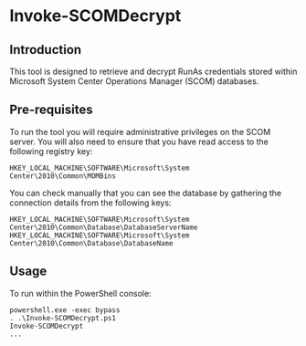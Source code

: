 # Invoke-SCOMDecrypt

## Introduction ##

This tool is designed to retrieve and decrypt RunAs credentials stored within Microsoft System Center Operations Manager (SCOM) databases.

## Pre-requisites ##

To run the tool you will require administrative privileges on the SCOM server. You will also need to ensure that you have read access to the following registry key:

    HKEY_LOCAL_MACHINE\SOFTWARE\Microsoft\System Center\2010\Common\MOMBins

You can check manually that you can see the database by gathering the connection details from the following keys:

    HKEY_LOCAL_MACHINE\SOFTWARE\Microsoft\System Center\2010\Common\Database\DatabaseServerName
    HKEY_LOCAL_MACHINE\SOFTWARE\Microsoft\System Center\2010\Common\Database\DatabaseName

## Usage ##

To run within the PowerShell console:

    powershell.exe -exec bypass
    . .\Invoke-SCOMDecrypt.ps1
    Invoke-SCOMDecrypt
    ...
